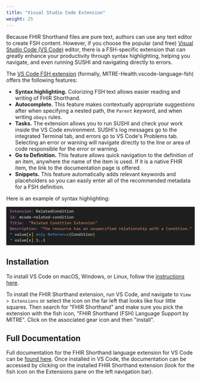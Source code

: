 ```yaml
---
title: "Visual Studio Code Extension"
weight: 25
---
```


Because FHIR Shorthand files are pure text, authors can use any text editor to create FSH content. However, if you choose the popular (and free) [Visual Studio Code (VS Code)](https://code.visualstudio.com/) editor, there is a FSH-specific extension that can greatly enhance your productivity through syntax highlighting, helping you navigate, and even running SUSHI and navigating directly to errors.

The [VS Code FSH extension](https://marketplace.visualstudio.com/items?itemName=MITRE-Health.vscode-language-fsh) (formally, MITRE-Health.vscode-language-fsh) offers the following features:

* **Syntax highlighting.** Colorizing FSH text allows easier reading and writing of FHIR Shorthand.
* **Autocomplete.** This feature makes contextually appropriate suggestions after when specifying a nested path, the `Parent` keyword, and when writing `obeys` rules.
* **Tasks.** The extension allows you to run SUSHI and check your work inside the VS Code environment. SUSHI's log messages go to the integrated Terminal tab, and errors go to VS Code's Problems tab. Selecting an error or warning will navigate directly to the line or area of code responsible for the error or warning.
* **Go to Definition.** This feature allows quick navigation to the definition of an item, anywhere the name of the item is used. If it is a native FHIR item, the link to the documentation page is offered.
* **Snippets.** This feature automatically adds relevant keywords and placeholders so you can easily enter all of the recommended metadata for a FSH definition.

Here is an example of syntax highlighting:

![Syntax Highlighting](syntax-highlighting.PNG)

## Installation

To install VS Code on macOS, Windows, or Linux, follow the [instructions here](https://code.visualstudio.com/Download).

To install the FHIR Shorthand extension, run VS Code, and navigate to `View > Extensions` or select the icon on the far left that looks like four little squares. Then search for "FHIR Shorthand" and make sure you pick the extension with the fish icon, "FHIR Shorthand (FSH) Language Support by MITRE". Click on the associated gear icon and then "install".

## Full Documentation

Full documentation for the FHIR Shorthand language extension for VS Code can be [found here](https://github.com/standardhealth/vscode-language-fsh#readme). Once installed in VS Code, the documentation can be accessed by clicking on the installed FHIR Shorthand extension (look for the fish icon on the Extensions pane on the left navigation bar).
